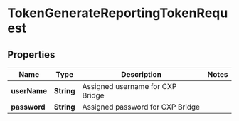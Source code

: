 

# TokenGenerateReportingTokenRequest


## Properties

| Name | Type | Description | Notes |
|------------ | ------------- | ------------- | -------------|
|**userName** | **String** | Assigned username for CXP Bridge |  |
|**password** | **String** | Assigned password for CXP Bridge |  |



